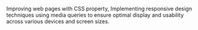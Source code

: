 Improving web pages with CSS property, Implementing responsive design techniques using media queries to ensure optimal display and usability across various devices and screen sizes.
